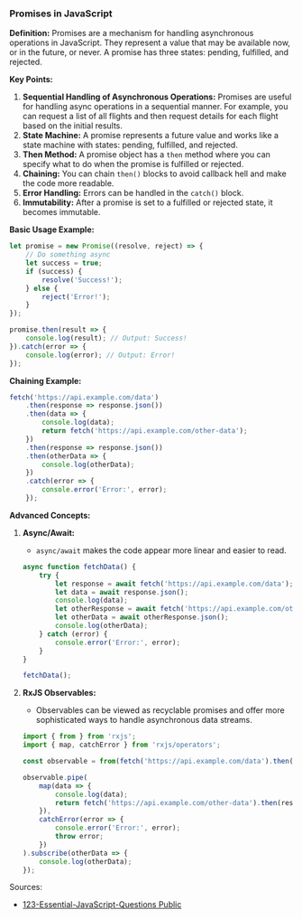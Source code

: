 
### Promises in JavaScript

**Definition:**
Promises are a mechanism for handling asynchronous operations in JavaScript. They represent a value that may be available now, or in the future, or never. A promise has three states: pending, fulfilled, and rejected.

**Key Points:**
1. **Sequential Handling of Asynchronous Operations:** Promises are useful for handling async operations in a sequential manner. For example, you can request a list of all flights and then request details for each flight based on the initial results.
2. **State Machine:** A promise represents a future value and works like a state machine with states: pending, fulfilled, and rejected.
3. **Then Method:** A promise object has a `then` method where you can specify what to do when the promise is fulfilled or rejected.
4. **Chaining:** You can chain `then()` blocks to avoid callback hell and make the code more readable.
5. **Error Handling:** Errors can be handled in the `catch()` block.
6. **Immutability:** After a promise is set to a fulfilled or rejected state, it becomes immutable.

**Basic Usage Example:**
```javascript
let promise = new Promise((resolve, reject) => {
    // Do something async
    let success = true;
    if (success) {
        resolve('Success!');
    } else {
        reject('Error!');
    }
});

promise.then(result => {
    console.log(result); // Output: Success!
}).catch(error => {
    console.log(error); // Output: Error!
});
```

**Chaining Example:**
```javascript
fetch('https://api.example.com/data')
    .then(response => response.json())
    .then(data => {
        console.log(data);
        return fetch('https://api.example.com/other-data');
    })
    .then(response => response.json())
    .then(otherData => {
        console.log(otherData);
    })
    .catch(error => {
        console.error('Error:', error);
    });
```

**Advanced Concepts:**

1. **Async/Await:**
    - `async/await` makes the code appear more linear and easier to read.
   ```javascript
   async function fetchData() {
       try {
           let response = await fetch('https://api.example.com/data');
           let data = await response.json();
           console.log(data);
           let otherResponse = await fetch('https://api.example.com/other-data');
           let otherData = await otherResponse.json();
           console.log(otherData);
       } catch (error) {
           console.error('Error:', error);
       }
   }

   fetchData();
   ```

2. **RxJS Observables:**
    - Observables can be viewed as recyclable promises and offer more sophisticated ways to handle asynchronous data streams.
   ```javascript
   import { from } from 'rxjs';
   import { map, catchError } from 'rxjs/operators';

   const observable = from(fetch('https://api.example.com/data').then(response => response.json()));

   observable.pipe(
       map(data => {
           console.log(data);
           return fetch('https://api.example.com/other-data').then(response => response.json());
       }),
       catchError(error => {
           console.error('Error:', error);
           throw error;
       })
   ).subscribe(otherData => {
       console.log(otherData);
   });
   ```

Sources:
* [123-Essential-JavaScript-Questions Public](https://github.com/ganqqwerty/123-Essential-JavaScript-Interview-Questions)
